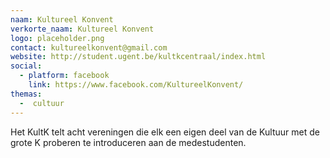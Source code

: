 ```yaml
---
naam: Kultureel Konvent
verkorte_naam: Kultureel Konvent
logo: placeholder.png
contact: kultureelkonvent@gmail.com
website: http://student.ugent.be/kultkcentraal/index.html
social:
  - platform: facebook
    link: https://www.facebook.com/KultureelKonvent/
themas:
  -  cultuur
---
```

Het KultK telt acht vereningen die elk een eigen deel van de Kultuur met de grote K proberen te introduceren aan de medestudenten.
